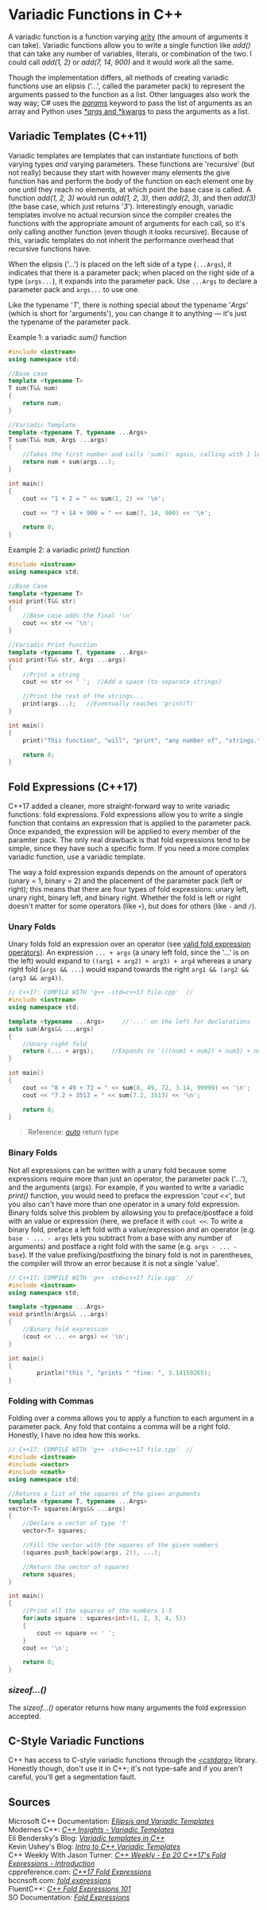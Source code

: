 # Variadic Functions in C++
A variadic function is a function varying [arity](https://en.wikipedia.org/wiki/Arity) (the amount of arguments it can take). Variadic functions allow you to write a single 
function like _add()_ that can take any number of variables, literals, or combination of the two. I could call _add(1, 2)_ or _add(7, 14, 900)_ and it would work all the same.

Though the implementation differs, all methods of creating variadic functions use an elipsis ('...', called the parameter pack) to represent the arguments passed
to the function as a list. Other languages also work the way way; C# uses the [_params_](https://www.c-sharpcorner.com/UploadFile/c63ec5/use-params-keyword-in-C-Sharp/) keyword
to pass the list of arguments as an array and Python uses [_\*args_ and \*kwargs](https://www.geeksforgeeks.org/args-kwargs-python/) to pass the arguments as a list.

## Variadic Templates (C++11)
Variadic templates are templates that can instantiate functions of both varying types _and_ varying parameters. These functions are 'recursive' (but not really) because
they start with however many elements the give function has and perform the body of the function on each element one by one until they reach no elements, at which point 
the base case is called. A function _add(1, 2, 3)_ would run _add(1, 2, 3)_, then _add(2, 3)_, and then _add(3)_ (the base case, which just returns '_3_'). Interestingly
enough, variadic templates involve no actual recursion since the compiler creates the functions with the appropriate amount of arguments for each call, so it's only 
calling another function (even though it looks recursive). Because of this, variadic templates do not inherit the performance overhead that recursive functions have.

When the elipsis ('...') is placed on the left side of a type (`...Args`), it indicates that there is a parameter pack; when placed on the right side of a type (`args...`), 
it expands into the parameter pack. Use `...Args` to declare a parameter pack and `args...` to use one.

Like the typename '_T_', there is nothing special about the typename '_Args_' (which is short for 'arguments'), you can change it to anything — it's just the typename
of the parameter pack.

Example 1: a variadic _sum()_ function
```C++
#include <iostream>
using namespace std;

//Base case
template <typename T>
T sum(T&& num)
{
    return num;
}

//Variadic Template
template <typename T, typename ...Args>
T sum(T&& num, Args ...args)
{
    //Takes the first number and calls 'sum()' again, calling with 1 less item
    return num + sum(args...);
}

int main()
{
    cout << "1 + 2 = " << sum(1, 2) << '\n';

    cout << "7 + 14 + 900 = " << sum(7, 14, 900) << '\n';

    return 0;
}
```

Example 2: a variadic _print()_ function
```C++
#include <iostream>
using namespace std;

//Base Case
template <typename T>
void print(T&& str)
{
    //Base case adds the final '\n'
    cout << str << '\n';
}

//Variadic Print Function
template <typename T, typename ...Args>
void print(T&& str, Args ...args)
{
    //Print a string
    cout << str << ' ';  //Add a space (to separate strings)

    //Print the rest of the strings...
    print(args...);   //Eventually reaches 'print(T)'
}

int main()
{
    print("This function", "will", "print", "any number of", "strings.");  //or anything else you give it, like '10'

    return 0;
}
```

## Fold Expressions (C++17)
C++17 added a cleaner, more straight-forward way to write variadic functions: fold expressions. Fold expressions allow you to write a single function that contains an
expression that is applied to the parameter pack. Once expanded, the expression will be applied to every member of the paramter pack. The only real drawback is that 
fold expressions tend to be simple, since they have such a specific form. If you need a more complex variadic function, use a variadic template.

The way a fold expression expands depends on the amount of operators (unary = 1, binary = 2) and the placement of the parameter pack (left or right); this means that there are 
four types of fold expressions: unary left, unary right, binary left, and binary right. Whether the fold is left or right doesn't matter for some operators (like `+`),
but does for others (like `-` and `/`).

### Unary Folds
Unary folds fold an expression over an operator (see [valid fold expression operators](https://docs.w3cub.com/cpp/language/fold)). An expression `... + args`
(a unary left fold, since the '...' is on the left) would expand to `((arg1 + arg2) + arg3) + arg4` whereas a unary right fold (`args && ...`) would expand towards the 
right `arg1 && (arg2 && (arg3 && arg4))`.

```C++
// C++17: COMPILE WITH 'g++ -std=c++17 file.cpp'  //
#include <iostream>
using namespace std;

template <typename ...Args>     //'...' on the left for declarations
auto sum(Args&& ...args)
{
    //Unary right fold
    return (... + args);     //Expands to '(((num1 + num2) + num3) + num4) + num5'
}

int main()
{
    cout << "8 + 49 + 72 = " << sum(8, 49, 72, 3.14, 99999) << '\n';
    cout << "7.2 + 3513 = " << sum(7.2, 3513) << '\n';

    return 0;
}
```
> Reference: [_auto_](https://www.geeksforgeeks.org/return-type-deduction-in-c14-with-examples/) return type

### Binary Folds
Not all expressions can be written with a unary fold because some expressions require more than just an operator, the parameter pack ('...'), and the arguments (args).
For example, if you wanted to write a variadic _print()_ function, you would need to preface the expression '_cout <<_', but you also can't have more than one operator
in a unary fold expression. Binary folds solve  this problem by allowsing you to preface/postface a fold with an value or expression (here, we preface it with `cout <<`.
To write a binary fold, preface a left fold with a value/expression and an operator (e.g. `base - ... - args` lets you subtract from a base with
any number of arguments) and postface a right fold with the same (e.g. `args - ... - base`). If the value prefixing/postfixing the binary fold is not in parentheses, 
the compiler will throw an error because it is not a single 'value'.

```C++
// C++17: COMPILE WITH 'g++ -std=c++17 file.cpp'  //
#include <iostream>
using namespace std;

template <typename ...Args>
void println(Args&& ...args)
{
    //Binary fold expression
    (cout << ... << args) << '\n';
}

int main()
{
        println("this ", "prints " "fine: ", 3.14159265);
}
```

### Folding with Commas
Folding over a comma allows you to apply a function to each argument in a parameter pack. Any fold that contains a comma will be a right fold. Honestly,
I have no idea how this works.

```C++
// C++17: COMPILE WITH 'g++ -std=c++17 file.cpp'  //
#include <iostream>
#include <vector>
#include <cmath>
using namespace std;

//Returns a list of the squares of the given arguments
template <typename T, typename ...Args>
vector<T> squares(Args&& ...args)
{
    //Declare a vector of type 'T'
    vector<T> squares;

    //Fill the vector with the squares of the given numbers
    (squares.push_back(pow(args, 2)), ...);

    //Return the vector of squares
    return squares;
}

int main()
{
    //Print all the squares of the numbers 1-5
    for(auto square : squares<int>(1, 2, 3, 4, 5))
    {
        cout << square << ' ';
    }
    cout << '\n';

    return 0;
}
```

### _sizeof...()_
The _sizeof...()_ operator returns how many arguments the fold expression accepted.

## C-Style Variadic Functions
C++ has access to C-style variadic functions through the [_\<cstdarg\>_](https://www.cplusplus.com/reference/cstdarg/) library. <br />
Honestly though, don't use it in C++; it's not type-safe and if you aren't careful, you'll get a segmentation fault.

## Sources
Microsoft C++ Documentation: [_Ellipsis and Variadic Templates_](https://docs.microsoft.com/en-us/cpp/cpp/ellipses-and-variadic-templates?view=msvc-160) <br />
Modernes C++: [_C++ Insights - Variadic Templates_](https://www.modernescpp.com/index.php/c-insights-variadic-templates) <br />
Eli Bendersky's Blog: [_Variadic templates in C++_](https://eli.thegreenplace.net/2014/variadic-templates-in-c/) <br />
Kevin Ushey's Blog: [_Intro to C++ Variadic Templates_](https://kevinushey.github.io/blog/2016/01/27/introduction-to-c++-variadic-templates/) <br />
C++ Weekly With Jason Turner: [_C++ Weekly - Ep 20 C++17's Fold Expressions - Introduction_](https://www.youtube.com/watch?v=nhk8pF_SlTk) <br />
cppreference.com: [_C++17 Fold Expressions_](https://en.cppreference.com/w/cpp/language/fold) <br />
bccnsoft.com: [_fold expressions_](https://doc.bccnsoft.com/docs/cppreference2015/en/cpp/language/fold.html) <br />
FluentC++: [_C++ Fold Expressions 101_](https://www.fluentcpp.com/2021/03/12/cpp-fold-expressions/) <br />
SO Documentation: [_Fold Expressions_](https://sodocumentation.net/cplusplus/topic/2676/fold-expressions) <br />
